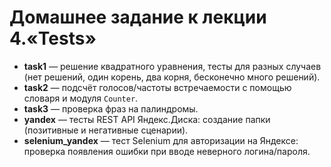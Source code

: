 # Домашнее задание к лекции 4.«Tests»

- **task1** — решение квадратного уравнения, тесты для разных случаев (нет решений, один корень, два корня, бесконечно много решений).  
- **task2** — подсчёт голосов/частоты встречаемости с помощью словаря и модуля `Counter`.  
- **task3** — проверка фраз на палиндромы.  
- **yandex** — тесты REST API Яндекс.Диска: создание папки (позитивные и негативные сценарии).  
- **selenium_yandex** — тест Selenium для авторизации на Яндексе: проверка появления ошибки при вводе неверного логина/пароля.  

